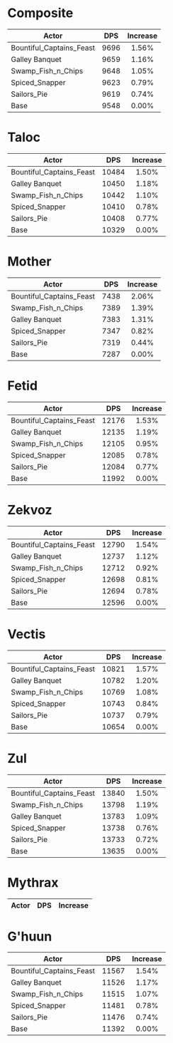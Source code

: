 # Composite
| Actor | DPS | Increase |
|---|:---:|:---:|
|Bountiful_Captains_Feast|9696|1.56%|
|Galley Banquet|9659|1.16%|
|Swamp_Fish_n_Chips|9648|1.05%|
|Spiced_Snapper|9623|0.79%|
|Sailors_Pie|9619|0.74%|
|Base|9548|0.00%|
# Taloc
| Actor | DPS | Increase |
|---|:---:|:---:|
|Bountiful_Captains_Feast|10484|1.50%|
|Galley Banquet|10450|1.18%|
|Swamp_Fish_n_Chips|10442|1.10%|
|Spiced_Snapper|10410|0.78%|
|Sailors_Pie|10408|0.77%|
|Base|10329|0.00%|
# Mother
| Actor | DPS | Increase |
|---|:---:|:---:|
|Bountiful_Captains_Feast|7438|2.06%|
|Swamp_Fish_n_Chips|7389|1.39%|
|Galley Banquet|7383|1.31%|
|Spiced_Snapper|7347|0.82%|
|Sailors_Pie|7319|0.44%|
|Base|7287|0.00%|
# Fetid
| Actor | DPS | Increase |
|---|:---:|:---:|
|Bountiful_Captains_Feast|12176|1.53%|
|Galley Banquet|12135|1.19%|
|Swamp_Fish_n_Chips|12105|0.95%|
|Spiced_Snapper|12085|0.78%|
|Sailors_Pie|12084|0.77%|
|Base|11992|0.00%|
# Zekvoz
| Actor | DPS | Increase |
|---|:---:|:---:|
|Bountiful_Captains_Feast|12790|1.54%|
|Galley Banquet|12737|1.12%|
|Swamp_Fish_n_Chips|12712|0.92%|
|Spiced_Snapper|12698|0.81%|
|Sailors_Pie|12694|0.78%|
|Base|12596|0.00%|
# Vectis
| Actor | DPS | Increase |
|---|:---:|:---:|
|Bountiful_Captains_Feast|10821|1.57%|
|Galley Banquet|10782|1.20%|
|Swamp_Fish_n_Chips|10769|1.08%|
|Spiced_Snapper|10743|0.84%|
|Sailors_Pie|10737|0.79%|
|Base|10654|0.00%|
# Zul
| Actor | DPS | Increase |
|---|:---:|:---:|
|Bountiful_Captains_Feast|13840|1.50%|
|Swamp_Fish_n_Chips|13798|1.19%|
|Galley Banquet|13783|1.09%|
|Spiced_Snapper|13738|0.76%|
|Sailors_Pie|13733|0.72%|
|Base|13635|0.00%|
# Mythrax
| Actor | DPS | Increase |
|---|:---:|:---:|
# G'huun
| Actor | DPS | Increase |
|---|:---:|:---:|
|Bountiful_Captains_Feast|11567|1.54%|
|Galley Banquet|11526|1.17%|
|Swamp_Fish_n_Chips|11515|1.07%|
|Spiced_Snapper|11481|0.78%|
|Sailors_Pie|11476|0.74%|
|Base|11392|0.00%|

